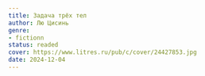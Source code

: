 ```yaml
---
title: Задача трёх тел
author: Лю Цисинь
genre:
- fictionn
status: readed
cover: https://www.litres.ru/pub/c/cover/24427853.jpg
date: 2024-12-04
---
```


